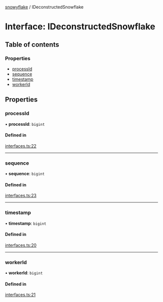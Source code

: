 [snowyflake](../README.md) / IDeconstructedSnowflake

# Interface: IDeconstructedSnowflake

## Table of contents

### Properties

- [processId](IDeconstructedSnowflake.md#processid)
- [sequence](IDeconstructedSnowflake.md#sequence)
- [timestamp](IDeconstructedSnowflake.md#timestamp)
- [workerId](IDeconstructedSnowflake.md#workerid)

## Properties

### processId

• **processId**: `bigint`

#### Defined in

[interfaces.ts:22](https://github.com/negezor/snowyflake/blob/2de9d3a/src/interfaces.ts#L22)

___

### sequence

• **sequence**: `bigint`

#### Defined in

[interfaces.ts:23](https://github.com/negezor/snowyflake/blob/2de9d3a/src/interfaces.ts#L23)

___

### timestamp

• **timestamp**: `bigint`

#### Defined in

[interfaces.ts:20](https://github.com/negezor/snowyflake/blob/2de9d3a/src/interfaces.ts#L20)

___

### workerId

• **workerId**: `bigint`

#### Defined in

[interfaces.ts:21](https://github.com/negezor/snowyflake/blob/2de9d3a/src/interfaces.ts#L21)

